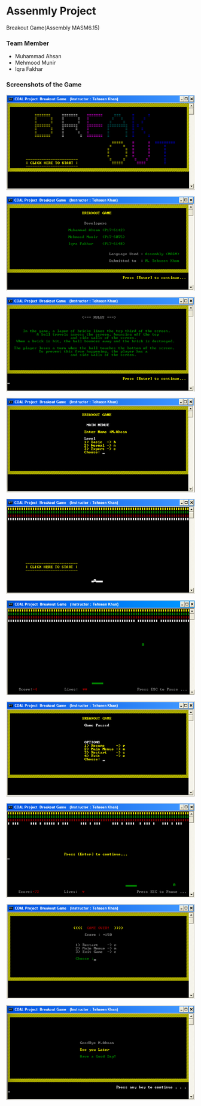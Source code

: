 # Assenmly Project
Breakout Game(Assembly MASM6.15)

### Team Member
* Muhammad Ahsan
* Mehmood Munir
* Iqra Fakhar

###                  Screenshots of the Game


![](Screenshots/Screenshot1.png)



![](Screenshots/Screenshot2.png)



![](Screenshots/Screenshot3.png)



![](Screenshots/Screenshot4.png)



![](Screenshots/Screenshot5.png)



![](Screenshots/Screenshot6.png)



![](Screenshots/Screenshot7.png)



![](Screenshots/Screenshot8.png)



![](Screenshots/Screenshot9.png)



![](Screenshots/Screenshot10.png)
